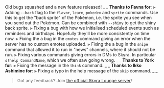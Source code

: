 Old bugs squashed and a new feature released!
_ _
**Thanks to Favna for**:
⫸ Adding `--back` flag to the `flavor`, `learn`, `pokedex` and `sprite` commands. Use this to get the "back sprite" of the Pokémon, i.e. the sprite you see when you send out the Pokémon. Can be combined with `--shiny` to get the shiny back sprite.
⫸ Fixing a bug with how we initialised scheduled events such as reminders and birthdays. Hopefully they'll be more consistently on time now.
⫸ Fixing the a bug in the `emotes` command giving an error when the server has no custom emotes uploaded.
⫸ Fixing the a bug in the `snipe` command that allowed it to run in "news" channels, where it should not be run.
⫸ Fixing various commands giving errors in DMs to Skyra. In particular `s!help CommandName`, which we often saw going wrong.
_ _
**Thanks to York for**:
⫸ Fixing the message in the `think` command.
_ _
**Thanks to Ikko Ashimine for**:
⫸ Fixing a typo in the help message of the `skip` command.
_ _
> Got any feedback? Join [the official Skyra Lounge server](https://join.skyra.pw)!
